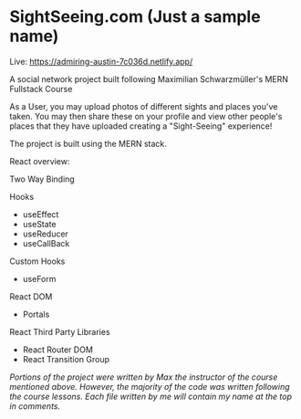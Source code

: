 # SightSeeing.com (Just a sample name) 
Live: https://admiring-austin-7c036d.netlify.app/


A social network project built following Maximilian Schwarzmüller's MERN Fullstack Course

As a User, you may upload photos of different sights and places you've taken. You may then share these on your profile and view other people's places that they have uploaded creating a "Sight-Seeing" experience! 

The project is built using the MERN stack. 

React overview: 

Two Way Binding 

Hooks 
- useEffect
- useState
- useReducer
- useCallBack 

Custom Hooks 
- useForm 

React DOM 
- Portals 

React Third Party Libraries 
- React Router DOM 
- React Transition Group 



*Portions of the project were written by Max the instructor of the course mentioned above. However, the majority of the code was written following the course lessons. Each file written by me will contain my name at the top in comments.*




